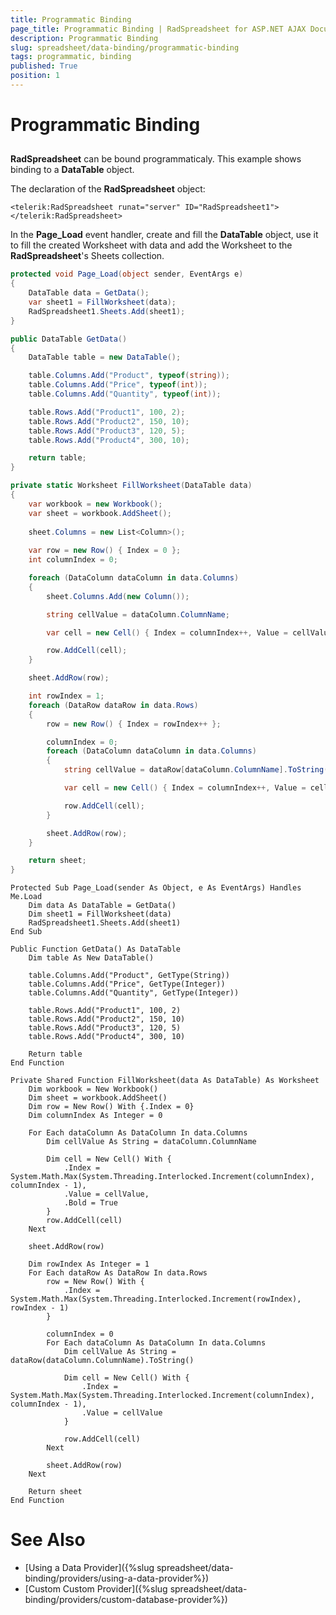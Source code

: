 ```yaml
---
title: Programmatic Binding
page_title: Programmatic Binding | RadSpreadsheet for ASP.NET AJAX Documentation
description: Programmatic Binding
slug: spreadsheet/data-binding/programmatic-binding
tags: programmatic, binding
published: True
position: 1
---
```


# Programmatic Binding

## 

**RadSpreadsheet** can be bound programmaticaly. This example shows binding to a **DataTable** object.

The declaration of the **RadSpreadsheet** object:

````ASPNET
<telerik:RadSpreadsheet runat="server" ID="RadSpreadsheet1"></telerik:RadSpreadsheet>
````

In the **Page_Load** event handler, create and fill the **DataTable** object, use it to fill the created Worksheet with data and add the Worksheet to the **RadSpreadsheet**'s Sheets collection.


````C#
protected void Page_Load(object sender, EventArgs e)
{
    DataTable data = GetData();
    var sheet1 = FillWorksheet(data);
    RadSpreadsheet1.Sheets.Add(sheet1);
}

public DataTable GetData()
{
    DataTable table = new DataTable();

    table.Columns.Add("Product", typeof(string));
    table.Columns.Add("Price", typeof(int));
    table.Columns.Add("Quantity", typeof(int));

    table.Rows.Add("Product1", 100, 2);
    table.Rows.Add("Product2", 150, 10);
    table.Rows.Add("Product3", 120, 5);
    table.Rows.Add("Product4", 300, 10);

    return table;
}	

private static Worksheet FillWorksheet(DataTable data)
{
    var workbook = new Workbook();
    var sheet = workbook.AddSheet();
    
    sheet.Columns = new List<Column>();
    
    var row = new Row() { Index = 0 };
    int columnIndex = 0;

    foreach (DataColumn dataColumn in data.Columns)
    {
        sheet.Columns.Add(new Column());

        string cellValue = dataColumn.ColumnName;

        var cell = new Cell() { Index = columnIndex++, Value = cellValue, Bold = true };

        row.AddCell(cell);
    }

    sheet.AddRow(row);

    int rowIndex = 1;
    foreach (DataRow dataRow in data.Rows)
    {
        row = new Row() { Index = rowIndex++ };

        columnIndex = 0;
        foreach (DataColumn dataColumn in data.Columns)
        {
            string cellValue = dataRow[dataColumn.ColumnName].ToString();

            var cell = new Cell() { Index = columnIndex++, Value = cellValue };

            row.AddCell(cell);
        }

        sheet.AddRow(row);
    }

    return sheet;
}
````
````VB.NET
Protected Sub Page_Load(sender As Object, e As EventArgs) Handles Me.Load
    Dim data As DataTable = GetData()
    Dim sheet1 = FillWorksheet(data)
    RadSpreadsheet1.Sheets.Add(sheet1)
End Sub

Public Function GetData() As DataTable
    Dim table As New DataTable()

    table.Columns.Add("Product", GetType(String))
    table.Columns.Add("Price", GetType(Integer))
    table.Columns.Add("Quantity", GetType(Integer))

    table.Rows.Add("Product1", 100, 2)
    table.Rows.Add("Product2", 150, 10)
    table.Rows.Add("Product3", 120, 5)
    table.Rows.Add("Product4", 300, 10)

    Return table
End Function

Private Shared Function FillWorksheet(data As DataTable) As Worksheet
    Dim workbook = New Workbook()
    Dim sheet = workbook.AddSheet()
    Dim row = New Row() With {.Index = 0}
    Dim columnIndex As Integer = 0

    For Each dataColumn As DataColumn In data.Columns
        Dim cellValue As String = dataColumn.ColumnName

        Dim cell = New Cell() With {
            .Index = System.Math.Max(System.Threading.Interlocked.Increment(columnIndex), columnIndex - 1),
            .Value = cellValue,
            .Bold = True
        }
        row.AddCell(cell)
    Next

    sheet.AddRow(row)

    Dim rowIndex As Integer = 1
    For Each dataRow As DataRow In data.Rows
        row = New Row() With {
            .Index = System.Math.Max(System.Threading.Interlocked.Increment(rowIndex), rowIndex - 1)
        }

        columnIndex = 0
        For Each dataColumn As DataColumn In data.Columns
            Dim cellValue As String = dataRow(dataColumn.ColumnName).ToString()

            Dim cell = New Cell() With {
                .Index = System.Math.Max(System.Threading.Interlocked.Increment(columnIndex), columnIndex - 1),
                .Value = cellValue
            }

            row.AddCell(cell)
        Next

        sheet.AddRow(row)
    Next

    Return sheet
End Function
````

# See Also

 * [Using a Data Provider]({%slug spreadsheet/data-binding/providers/using-a-data-provider%})
 * [Custom Custom Provider]({%slug spreadsheet/data-binding/providers/custom-database-provider%})
 

